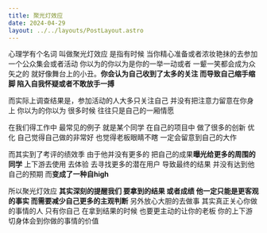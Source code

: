```yaml
---
title: 聚光灯效应
date: 2024-04-29
layout: ../../layouts/PostLayout.astro
---
```


心理学有个名词 叫做聚光灯效应 是指有时候 当你精心准备或者浓妆艳抹的去参加一个公众集会或者活动 你以为的你以为是你的一举一动或者 一颦一笑都会成为众矢之的 就好像舞台上的小丑。**你会认为自己收到了太多的关注 而导致自己缩手缩脚 陷入自我怀疑或者不敢放手一搏**

而实际上调查结果是，参加活动的人大多只关注自己 并没有把注意力留意在你身上 你以为的你以为 很多时候 往往只是自己的一厢情愿

在我们得工作中 最常见的例子 就是某个同学 在自己的项目中 做了很多的创新 优化 自己觉得自己做的非常好 也觉得老板眼睛不瞎 一定会留意到自己的大作

而其实到了考评的绩效季 由于他并没有更多的 把自己的成果**曝光给更多的周围的同学** 上下游去使用 去体验 去寻找更多的潜在用户 导致最终的结果 并没有达到他自己的预期 而**变成了一种自high**

所以聚光灯效应 **其实深刻的提醒我们 要拿到的结果 或者成绩 他一定只能是更客观的事实 而需要减少自己更多的主观判断** 另外放心大胆的去做事 其实真正关心你做的事情的人 只有你自己 在拿到结果的时候 也要更主动的让你的老板 你的上下游 切身体会到你做的事情的价值
